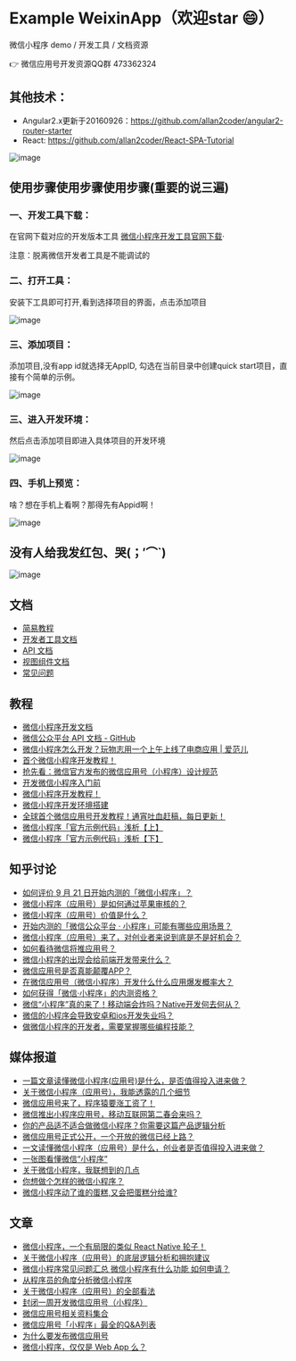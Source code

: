 # Example WeixinApp（欢迎star :smile:）

微信小程序 demo / 开发工具 / 文档资源

:point_right:  微信应用号开发资源QQ群 473362324
## 其他技术：
- Angular2.x更新于20160926：https://github.com/allan2coder/angular2-router-starter
- React: https://github.com/allan2coder/React-SPA-Tutorial

![image](https://raw.githubusercontent.com/allan2coder/weixinApp/master/image/screenshot.png)


## 使用步骤使用步骤使用步骤(重要的说三遍)


### 一、开发工具下载：

在官网下载对应的开发版本工具 [微信小程序开发工具官网下载](https://mp.weixin.qq.com/debug/wxadoc/dev/devtools/download.html?t=1474644089359)·

注意：脱离微信开发者工具是不能调试的



### 二、打开工具：

安装下工具即可打开,看到选择项目的界面，点击添加项目

![image](https://raw.githubusercontent.com/allan2coder/weixinApp/master/image/1.png)



### 三、添加项目：

添加项目,没有app id就选择无AppID, 勾选在当前目录中创建quick start项目，直接有个简单的示例。

![image](https://raw.githubusercontent.com/allan2coder/weixinApp/master/image/2.png)



### 三、进入开发环境：

然后点击添加项目即进入具体项目的开发环境

![image](https://raw.githubusercontent.com/allan2coder/weixinApp/master/image/3.png)



### 四、手机上预览：

啥？想在手机上看啊？那得先有Appid啊！

![image](https://raw.githubusercontent.com/allan2coder/weixinApp/master/image/4.png)






## 没有人给我发红包、哭(；′⌒`)
![image](https://raw.githubusercontent.com/allan2coder/weixinApp/master/image/donate.jpg)







## 文档

- [简易教程](http://wxopen.notedown.cn/)
- [开发者工具文档](http://wxopen.notedown.cn/devtools/devtools.html)
- [API 文档](http://wxopen.notedown.cn/api/)
- [视图组件文档](http://wxopen.notedown.cn/component/)
- [常见问题](http://wxopen.notedown.cn/qa/qa.html)


## 教程

- [微信小程序开发文档](http://wxopen.notedown.cn/)
- [微信公众平台 API 文档 - GitHub](https://github.com/Notedown-cn/wxopen)
- [微信小程序怎么开发？玩物志用一个上午上线了电商应用 | 爱范儿](http://www.ifanr.com/721124)
- [首个微信小程序开发教程！](http://gold.xitu.io/entry/57e34d6bd2030900691e9ad7)
- [抢先看：微信官方发布的微信应用号（小程序）设计规范](http://www.woshipm.com/ucd/418190.html)
- [开发微信小程序入门前](https://laravel-china.org/topics/2890)
- [微信小程序开发教程！](https://xituqu.com/508.html)
- [微信小程序开发环境搭建](http://blog.csdn.net/xiehuimx/article/details/52629657)
- [全球首个微信应用号开发教程！通宵吐血赶稿，每日更新！](https://my.oschina.net/wwnick/blog/750055)
- [微信小程序「官方示例代码」浅析【上】](https://zhuanlan.zhihu.com/p/22574282)
- [微信小程序「官方示例代码」浅析【下】](https://zhuanlan.zhihu.com/p/22579053)

## 知乎讨论

- [如何评价 9 月 21 日开始内测的「微信小程序」？](https://www.zhihu.com/question/50874500)
- [微信小程序（应用号）是如何通过苹果审核的？](https://www.zhihu.com/question/50879437)
- [微信小程序（应用号）价值是什么？](https://www.zhihu.com/question/50875544)
- [开始内测的「微信公众平台 · 小程序」可能有哪些应用场景？](https://www.zhihu.com/question/50871887)
- [微信小程序（应用号）来了，对创业者来说到底是不是好机会？](https://www.zhihu.com/question/50885176)
- [如何看待微信将推应用号？](https://www.zhihu.com/question/39374074)
- [微信小程序的出现会给前端开发带来什么？](https://www.zhihu.com/question/50900987)
- [微信应用号是否真能颠覆APP？](https://www.zhihu.com/question/50878415)
- [在微信应用号（微信小程序）开发什么什么应用爆发概率大？](https://www.zhihu.com/question/50878674)
- [如何获得「微信·小程序」的内测资格？](https://www.zhihu.com/question/50875630)
- [微信“小程序”真的来了！移动端会炸吗？Native开发何去何从？](https://www.zhihu.com/question/50874710)
- [微信的小程序会导致安卓和ios开发失业吗？](https://www.zhihu.com/question/50879269)
- [做微信小程序的开发者，需要掌握哪些编程技能？](https://www.zhihu.com/question/50886759)

## 媒体报道

- [一篇文章读懂微信小程序(应用号)是什么，是否值得投入进来做？](http://www.woshipm.com/it/417887.html)
- [关于微信小程序（应用号），我能透露的几个细节](https://kenengba.com/post/3515.html)
- [微信应用号来了，程序猿要涨工资了！](http://www.pmcaff.com/article/index/411074173930624)
- [微信推出小程序应用号，移动互联网第二春会来吗？](http://36kr.com/topics/98)
- [你的产品适不适合做微信小程序？你需要这篇产品逻辑分析](https://www.huxiu.com/article/164700.html)
- [微信应用号正式公开，一个开放的微信已经上路？](https://www.huxiu.com/article/164634.html)
- [一文读懂微信小程序（应用号）是什么，创业者是否值得投入进来做？](https://www.huxiu.com/article/164679.html)
- [一张图看懂微信“小程序”](http://wenda.louqun.com/article/107593)
- [关于微信小程序，我联想到的几点](https://zi.com/w/a/b32fJp)
- [你想做个怎样的微信小程序？](http://www.880917.com/wang/10850.html)
- [微信小程序动了谁的蛋糕,又会把蛋糕分给谁?](http://it.sohu.com/20160922/n468981595.shtml)

## 文章

- [微信小程序，一个有局限的类似 React Native 轮子！](http://www.jianshu.com/p/060c6f3dd4e8)
- [关于微信小程序（应用号）的底层逻辑分析和拥抱建议](https://zhuanlan.zhihu.com/p/22565340)
- [微信小程序常见问题汇总 微信小程序有什么功能 如何申请？](http://kulianw.com/keji/201609/18558.html)
- [从程序员的角度分析微信小程序](http://blog.csdn.net/yulianlin/article/details/52621413)
- [关于微信小程序（应用号）的全部看法](http://www.jianshu.com/p/f8266c940eaf)
- [封闭一周开发微信应用号（小程序）](https://www.v2ex.com/t/308005#reply17)
- [微信应用号相关资料集合](http://www.jianshu.com/p/597de915ef68)
- [微信应用号「小程序」最全的Q&A列表](http://t.cn/RcYXD4Q)
- [为什么要发布微信应用号](http://t.cn/RcYXsoP)
- [微信小程序，仅仅是 Web App 么？](http://t.cn/RcYowhy)


